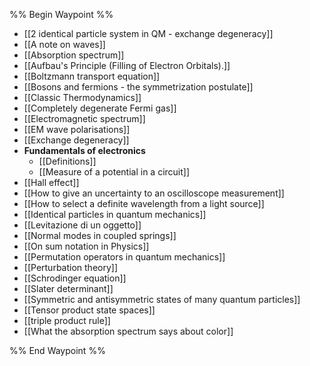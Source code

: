 %% Begin Waypoint %%
- [[2 identical particle system in QM - exchange degeneracy]]
- [[A note on waves]]
- [[Absorption spectrum]]
- [[Aufbau's Principle (Filling of Electron Orbitals).]]
- [[Boltzmann transport equation]]
- [[Bosons and fermions - the symmetrization postulate]]
- [[Classic Thermodynamics]]
- [[Completely degenerate Fermi gas]]
- [[Electromagnetic spectrum]]
- [[EM wave polarisations]]
- [[Exchange degeneracy]]
- **Fundamentals of electronics**
	- [[Definitions]]
	- [[Measure of a potential in a circuit]]
- [[Hall effect]]
- [[How to give an uncertainty to an oscilloscope measurement]]
- [[How to select a definite wavelength from a light source]]
- [[Identical particles in quantum mechanics]]
- [[Levitazione di un oggetto]]
- [[Normal modes in coupled springs]]
- [[On sum notation in Physics]]
- [[Permutation operators in quantum mechanics]]
- [[Perturbation theory]]
- [[Schrodinger equation]]
- [[Slater determinant]]
- [[Symmetric and antisymmetric states of many quantum particles]]
- [[Tensor product state spaces]]
- [[triple product rule]]
- [[What the absorption spectrum says about color]]

%% End Waypoint %%


